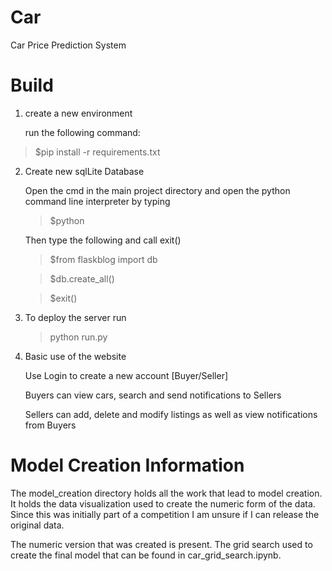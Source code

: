 # Car
Car Price Prediction System
# Build

1. create a new environment

   run the following command:

>$pip install -r requirements.txt

2. Create new sqlLite Database

   Open the cmd in the main project directory and open the python command line interpreter by typing
   >$python

   Then type the following and call exit()
   >$from flaskblog import db

   >$db.create_all()

   >$exit()

3. To deploy the server run

   >python run.py

4. Basic use of the website

   Use Login to create a new account [Buyer/Seller]

   Buyers can view cars, search and send notifications to Sellers

   Sellers can add, delete and modify listings as well as view notifications from Buyers

# Model Creation Information

The model_creation directory holds all the work that lead to model creation. It holds the data visualization used to create the numeric form of the data. Since this was initially part of a competition I am unsure if I can release the original data.

The numeric version that was created is present. The grid search used to create the final model that can be found in car_grid_search.ipynb.

